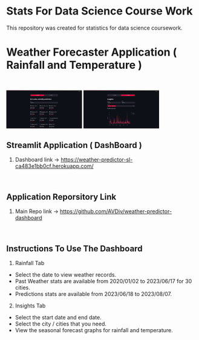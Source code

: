 # Stats For Data Science Course Work
This repository was created for statistics for data science coursework.

# Weather Forecaster Application ( Rainfall and Temperature )
<BR>

<img
  src="images/1.png"
  style="display: inline-block; margin: 0 auto; max-width: 200px">
<img
  src="images/2.png"
  style="display: inline-block; margin: 0 auto; max-width: 200px">

## Streamlit Application ( DashBoard )
1) Dashboard link -> https://weather-predictor-sl-ca483e1bb0cf.herokuapp.com/
<BR>

## Application Reporsitory Link
1) Main Repo link -> https://github.com/AVDiv/weather-predictor-dashboard
<BR>

## Instructions To Use The Dashboard
1) Rainfall Tab
- Select the date to view weather records.
- Past Weather stats are available from 2020/01/02 to 2023/06/17 for 30 cities.
- Predictions stats are available from 2023/06/18 to 2023/08/07.
2) Insights Tab
- Select the start date and end date.
- Select the city / cities that you need.
- View the seasonal forecast graphs for rainfall and temperature.

